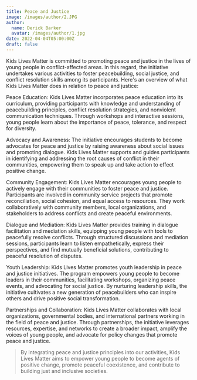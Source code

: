 ```yaml
---
title: Peace and Justice
image: /images/author/2.JPG
author:
  name: Derick Barker
  avatar: /images/author/1.jpg
date: 2022-04-04T05:00:00Z
draft: false
---
```


Kids Lives Matter is committed to promoting peace and justice in the lives of young people in conflict-affected areas. In this regard, the initiative undertakes various activities to foster peacebuilding, social justice, and conflict resolution skills among its participants. Here's an overview of what Kids Lives Matter does in relation to peace and justice:

Peace Education: Kids Lives Matter incorporates peace education into its curriculum, providing participants with knowledge and understanding of peacebuilding principles, conflict resolution strategies, and nonviolent communication techniques. Through workshops and interactive sessions, young people learn about the importance of peace, tolerance, and respect for diversity.

Advocacy and Awareness: The initiative encourages students to become advocates for peace and justice by raising awareness about social issues and promoting dialogue. Kids Lives Matter supports and guides participants in identifying and addressing the root causes of conflict in their communities, empowering them to speak up and take action to effect positive change.

Community Engagement: Kids Lives Matter encourages young people to actively engage with their communities to foster peace and justice. Participants are involved in community service projects that promote reconciliation, social cohesion, and equal access to resources. They work collaboratively with community members, local organizations, and stakeholders to address conflicts and create peaceful environments.

Dialogue and Mediation: Kids Lives Matter provides training in dialogue facilitation and mediation skills, equipping young people with tools to peacefully resolve conflicts. Through structured discussions and mediation sessions, participants learn to listen empathetically, express their perspectives, and find mutually beneficial solutions, contributing to peaceful resolution of disputes.

Youth Leadership: Kids Lives Matter promotes youth leadership in peace and justice initiatives. The program empowers young people to become leaders in their communities, facilitating workshops, organizing peace events, and advocating for social justice. By nurturing leadership skills, the initiative cultivates a new generation of peacebuilders who can inspire others and drive positive social transformation.

Partnerships and Collaboration: Kids Lives Matter collaborates with local organizations, governmental bodies, and international partners working in the field of peace and justice. Through partnerships, the initiative leverages resources, expertise, and networks to create a broader impact, amplify the voices of young people, and advocate for policy changes that promote peace and justice.

<Blockquote name="Kids Lives Matter">
  By integrating peace and justice principles into our activities, Kids Lives Matter aims to empower young people to become agents of positive change, promote peaceful coexistence, and contribute to building just and inclusive societies.
</Blockquote>


